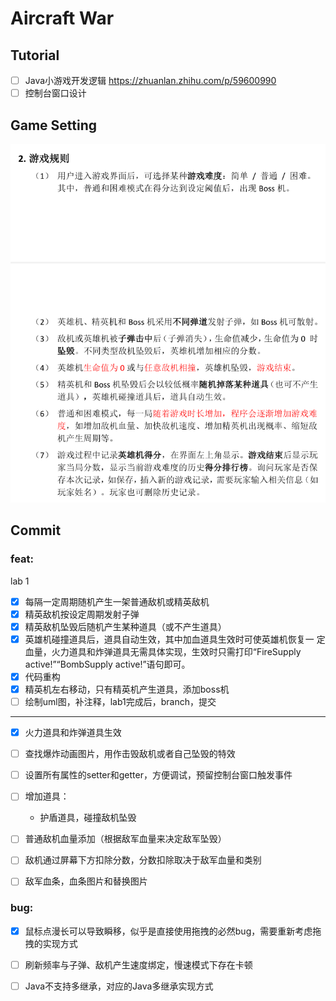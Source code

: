 # Aircraft War

## Tutorial

- [ ] Java小游戏开发逻辑 https://zhuanlan.zhihu.com/p/59600990 
- [ ] 控制台窗口设计

## Game Setting

![image-20220321120554609](assets/image-20220321120554609.png)

## Commit

### feat:

lab 1

- [x] 每隔一定周期随机产生一架普通敌机或精英敌机
- [x] 精英敌机按设定周期发射子弹
- [x] 精英敌机坠毁后随机产生某种道具（或不产生道具）
- [x] 英雄机碰撞道具后，道具自动生效，其中加血道具生效时可使英雄机恢复一
  定血量，火力道具和炸弹道具无需具体实现，生效时只需打印“FireSupply
  active!”“BombSupply active!”语句即可。
- [x] 代码重构
- [x] 精英机左右移动，只有精英机产生道具，添加boss机
- [ ] 绘制uml图，补注释，lab1完成后，branch，提交

---

- [x] 火力道具和炸弹道具生效

- [ ] 查找爆炸动画图片，用作击毁敌机或者自己坠毁的特效
- [ ] 设置所有属性的setter和getter，方便调试，预留控制台窗口触发事件
- [ ] 增加道具：
  * 护盾道具，碰撞敌机坠毁
- [ ] 普通敌机血量添加（根据敌军血量来决定敌军坠毁）

- [ ] 敌机通过屏幕下方扣除分数，分数扣除取决于敌军血量和类别
- [ ] 敌军血条，血条图片和替换图片

### bug:

- [x] 鼠标点漫长可以导致瞬移，似乎是直接使用拖拽的必然bug，需要重新考虑拖拽的实现方式
- [ ] 刷新频率与子弹、敌机产生速度绑定，慢速模式下存在卡顿
- [ ] Java不支持多继承，对应的Java多继承实现方式

